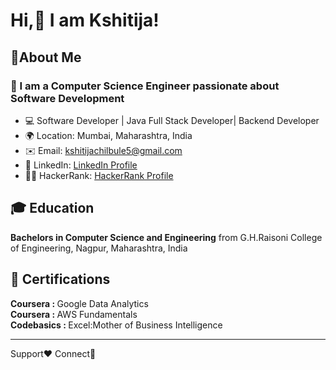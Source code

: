 # Hi,👋 I am Kshitija!
## 👧About Me
### 🚀 I am a Computer Science Engineer passionate about Software Development 
- 💻 Software Developer | Java Full Stack Developer| Backend Developer
- 🌍 Location: Mumbai, Maharashtra, India 
- ✉️ Email: kshitijachilbule5@gmail.com
- 💼 LinkedIn: [LinkedIn Profile](https://www.linkedin.com/in/kshitija-chilbule-b98515309/)
- 👩‍💻 HackerRank: [HackerRank Profile](https://www.hackerrank.com/profile/kshitijachilbul7)

## 🎓 Education
<b>Bachelors in Computer Science and Engineering</b> from G.H.Raisoni College of Engineering, Nagpur, Maharashtra, India

## 📜 Certifications
<b>Coursera   : </b> Google Data Analytics
<br>
<b>Coursera   : </b> AWS Fundamentals
<br>
<b>Codebasics : </b> Excel:Mother of Business Intelligence

---

Support❤️    Connect🤝    
